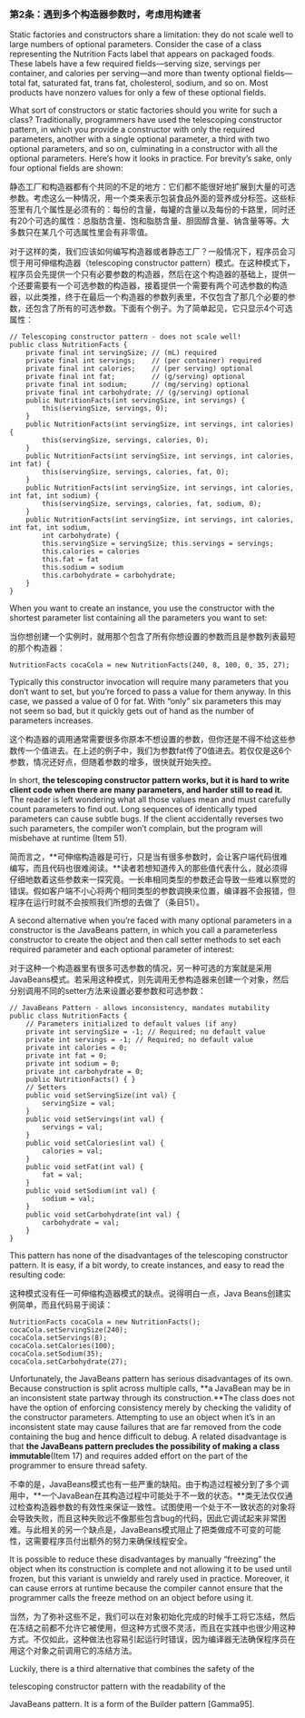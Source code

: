 ### 第2条：遇到多个构造器参数时，考虑用构建者

Static factories and constructors share a limitation: they do not scale well to large numbers of optional parameters. Consider the case of a class representing the Nutrition Facts label that appears on packaged foods. These labels have a few required fields—serving size, servings per container, and calories per serving—and more than twenty optional fields—total fat, saturated fat, trans fat, cholesterol, sodium, and so on. Most products have nonzero values for only a few of these optional fields.

What sort of constructors or static factories should you write for such a class? Traditionally, programmers have used the telescoping constructor pattern, in which you provide a constructor with only the required parameters, another with a single optional parameter, a third with two optional parameters, and so on, culminating in a constructor with all the optional parameters. Here’s how it looks in practice. For brevity’s sake, only four optional fields are shown:

静态工厂和构造器都有个共同的不足的地方：它们都不能很好地扩展到大量的可选参数。考虑这么一种情况，用一个类来表示包装食品外面的营养成分标签。这些标签里有几个属性是必须有的：每份的含量，每罐的含量以及每份的卡路里，同时还有20个可选的属性：总脂肪含量、饱和脂肪含量、胆固醇含量、钠含量等等。大多数只在某几个可选属性里会有非零值。

对于这样的类，我们应该如何编写构造器或者静态工厂？一般情况下，程序员会习惯于用可伸缩构造器（telescoping constructor pattern）模式。在这种模式下，程序员会先提供一个只有必要参数的构造器，然后在这个构造器的基础上，提供一个还要需要有一个可选参数的构造器，接着提供一个需要有两个可选参数的构造器，以此类推，终于在最后一个构造器的参数列表里，不仅包含了那几个必要的参数，还包含了所有的可选参数。下面有个例子。为了简单起见，它只显示4个可选属性：

```
// Telescoping constructor pattern - does not scale well!
public class NutritionFacts {
    private final int servingSize; // (mL) required 
    private final int servings;    // (per container) required
    private final int calories;    // (per serving) optional    
    private final int fat;         // (g/serving) optional
    private final int sodium;      // (mg/serving) optional
    private final int carbohydrate; // (g/serving) optional
    public NutritionFacts(int servingSize, int servings) { 
        this(servingSize, servings, 0);
    }
    public NutritionFacts(int servingSize, int servings, int calories) {
        this(servingSize, servings, calories, 0); 
    }
    public NutritionFacts(int servingSize, int servings, int calories, int fat) {
        this(servingSize, servings, calories, fat, 0); 
    }
    public NutritionFacts(int servingSize, int servings, int calories, int fat, int sodium) {
        this(servingSize, servings, calories, fat, sodium, 0); 
    }
    public NutritionFacts(int servingSize, int servings, int calories, int fat, int sodium, 
        int carbohydrate) {
        this.servingSize = servingSize; this.servings = servings;
        this.calories = calories
        this.fat = fat
        this.sodium = sodium
        this.carbohydrate = carbohydrate;
    } 
}
```

When you want to create an instance, you use the constructor with the shortest parameter list containing all the parameters you want to set:

当你想创建一个实例时，就用那个包含了所有你想设置的参数而且是参数列表最短的那个构造器：

```
NutritionFacts cocaCola = new NutritionFacts(240, 8, 100, 0, 35, 27);
```

Typically this constructor invocation will require many parameters that you don’t want to set, but you’re forced to pass a value for them anyway. In this case, we passed a value of 0 for fat. With “only” six parameters this may not seem so bad, but it quickly gets out of hand as the number of parameters increases.

这个构造器的调用通常需要很多你原本不想设置的参数，但你还是不得不给这些参数传一个值进去。在上述的例子中，我们为参数fat传了0值进去。若仅仅是这6个参数，情况还好点，但随着参数的增多，很快就开始失控。

In short, **the telescoping constructor pattern works, but it is hard to write client code when there are many parameters, and harder still to read it.** The reader is left wondering what all those values mean and must carefully count parameters to find out. Long sequences of identically typed parameters can cause subtle bugs. If the client accidentally reverses two such parameters, the compiler won’t complain, but the program will misbehave at runtime \(Item 51\).

简而言之，**可伸缩构造器是可行，只是当有很多参数时，会让客户端代码很难编写，而且代码也很难阅读。**读者若想知道传入的那些值代表什么，就必须得仔细地数着这些参数来一探究竟。一长串相同类型的参数还会导致一些难以察觉的错误。假如客户端不小心将两个相同类型的参数调换来位置，编译器不会报错，但程序在运行时就不会按照我们所想的去做了（条目51）。

A second alternative when you’re faced with many optional parameters in a constructor is the JavaBeans pattern, in which you call a parameterless constructor to create the object and then call setter methods to set each required parameter and each optional parameter of interest:

对于这种一个构造器里有很多可选参数的情况，另一种可选的方案就是采用JavaBeans模式。若采用这种模式，则先调用无参构造器来创建一个对象，然后分别调用不同的setter方法来设置必要参数和可选参数：

```
// JavaBeans Pattern - allows inconsistency, mandates mutability
public class NutritionFacts {
    // Parameters initialized to default values (if any)
    private int servingSize = -1; // Required; no default value 
    private int servings = -1; // Required; no default value
    private int calories = 0;
    private int fat = 0;
    private int sodium = 0;
    private int carbohydrate = 0;
    public NutritionFacts() { }
    // Setters
    public void setServingSize(int val) { 
        servingSize = val; 
    } 
    public void setServings(int val) { 
        servings = val; 
    }
    public void setCalories(int val) {
        calories = val;
    }
    public void setFat(int val) {
        fat = val;
    }
    public void setSodium(int val) {
        sodium = val;
    }
    public void setCarbohydrate(int val) { 
        carbohydrate = val; 
    }
}
```

This pattern has none of the disadvantages of the telescoping constructor pattern. It is easy, if a bit wordy, to create instances, and easy to read the resulting code:

这种模式没有任一可伸缩构造器模式的缺点。说得明白一点，Java Beans创建实例简单，而且代码易于阅读：

```
NutritionFacts cocaCola = new NutritionFacts(); 
cocaCola.setServingSize(240); 
cocaCola.setServings(8); 
cocaCola.setCalories(100); 
cocaCola.setSodium(35); 
cocaCola.setCarbohydrate(27);
```

Unfortunately, the JavaBeans pattern has serious disadvantages of its own. Because construction is split across multiple calls, **a JavaBean may be in an inconsistent state partway through its construction.**The class does not have the option of enforcing consistency merely by checking the validity of the constructor parameters. Attempting to use an object when it’s in an inconsistent state may cause failures that are far removed from the code containing the bug and hence difficult to debug. A related disadvantage is that **the JavaBeans pattern precludes the possibility of making a class immutable**\(Item 17\) and requires added effort on the part of the programmer to ensure thread safety.

不幸的是，JavaBeans模式也有一些严重的缺陷。由于构造过程被分到了多个调用中，**一个JavaBean在其构造过程中可能处于不一致的状态。**类无法仅仅通过检查构造器参数的有效性来保证一致性。试图使用一个处于不一致状态的对象将会导致失败，而且这种失败远不像那些包含bug的代码，因此它调试起来非常困难。与此相关的另一个缺点是，JavaBeans模式阻止了把类做成不可变的可能性，这需要程序员付出额外的努力来确保线程安全。

It is possible to reduce these disadvantages by manually “freezing” the object when its construction is complete and not allowing it to be used until frozen, but this variant is unwieldy and rarely used in practice. Moreover, it can cause errors at runtime because the compiler cannot ensure that the programmer calls the freeze method on an object before using it.

当然，为了弥补这些不足，我们可以在对象初始化完成的时候手工将它冻结，然后在冻结之前都不允许它被使用，但这种方式很不灵活，而且在实践中也很少用这种方式。不仅如此，这种做法也容易引起运行时错误，因为编译器无法确保程序员在用这个对象之前调用它的冻结方法。

Luckily, there is a third alternative that combines the safety of the

telescoping constructor pattern with the readability of the

JavaBeans pattern. It is a form of the Builder pattern \[Gamma95\].


